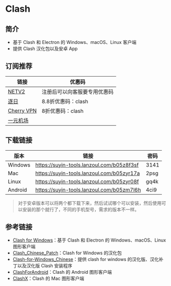 # Clash

## 简介

- 基于 Clash 和 Electron 的 Windows、macOS、Linux 客户端
- 提供 Clash 汉化包以及安卓 App


## 订阅推荐

| 链接                                                         | 优惠码                       |
| ------------------------------------------------------------ | ---------------------------- |
| [NETV2](https://abb.netv2.top/#/register?code=E23U1tnP)      | 注册后可以向客服要专用优惠码 |
| [逐日](https://apple-a.zhuri.link/auth/register?code=URaf)   | 8.8折优惠码：clash           |
| [Cherry VPN](https://go.chynet.net/auth/register?code=ZxMD)  | 8折优惠码：clash             |
| [一元机场](https://xn--4gq62f52gdss.ink/#/register?code=9qG6CM8H) |                              |


## 下载链接

| 版本    | 链接                                      | 密码 |
| ------- | ----------------------------------------- | ---- |
| Windows | https://suyin-tools.lanzoul.com/b05z8f3sf | 3141 |
| Mac     | https://suyin-tools.lanzoul.com/b05zyr17a | 2psg |
| Linux   | https://suyin-tools.lanzoul.com/b05zyr08f | gq4k |
| Android | https://suyin-tools.lanzoul.com/b05zm7l6h | 4ci9 |

> 对于安卓版本可以将两个都下载下来，然后试试哪个可以安装，然后使用可以安装的那个就行了，不同的手机型号，需求的版本不一样。

## 参考链接

- [Clash for Windows](https://github.com/Fndroid/clash_for_windows_pkg)：基于 Clash 和 Electron 的 Windows、macOS、Linux 图形客户端
- [Clash_Chinese_Patch](https://github.com/BoyceLig/Clash_Chinese_Patch)：Clash for Windows 的汉化包
- [Clash-for-Windows_Chinese](https://github.com/ender-zhao/Clash-for-Windows_Chinese)：提供 clash for windows 的汉化版、汉化补丁以及汉化版 Clash 安装程序
- [ClashForAndroid](https://github.com/Kr328/ClashForAndroid)：Clash 的 Android 图形客户端
- [ClashX](https://github.com/yichengchen/clashX)：Clash 的 Mac 图形客户端
